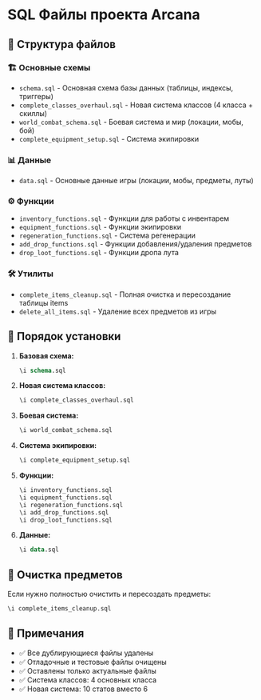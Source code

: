 # SQL Файлы проекта Arcana

## 📁 Структура файлов

### 🏗️ **Основные схемы**
- `schema.sql` - Основная схема базы данных (таблицы, индексы, триггеры)
- `complete_classes_overhaul.sql` - Новая система классов (4 класса + скиллы)
- `world_combat_schema.sql` - Боевая система и мир (локации, мобы, бой)
- `complete_equipment_setup.sql` - Система экипировки

### 📊 **Данные**
- `data.sql` - Основные данные игры (локации, мобы, предметы, луты)

### ⚙️ **Функции**
- `inventory_functions.sql` - Функции для работы с инвентарем
- `equipment_functions.sql` - Функции экипировки
- `regeneration_functions.sql` - Система регенерации
- `add_drop_functions.sql` - Функции добавления/удаления предметов
- `drop_loot_functions.sql` - Функции дропа лута

### 🛠️ **Утилиты**
- `complete_items_cleanup.sql` - Полная очистка и пересоздание таблицы items
- `delete_all_items.sql` - Удаление всех предметов из игры

## 🚀 **Порядок установки**

1. **Базовая схема:**
   ```sql
   \i schema.sql
   ```

2. **Новая система классов:**
   ```sql
   \i complete_classes_overhaul.sql
   ```

3. **Боевая система:**
   ```sql
   \i world_combat_schema.sql
   ```

4. **Система экипировки:**
   ```sql
   \i complete_equipment_setup.sql
   ```

5. **Функции:**
   ```sql
   \i inventory_functions.sql
   \i equipment_functions.sql
   \i regeneration_functions.sql
   \i add_drop_functions.sql
   \i drop_loot_functions.sql
   ```

6. **Данные:**
   ```sql
   \i data.sql
   ```

## 🧹 **Очистка предметов**

Если нужно полностью очистить и пересоздать предметы:
```sql
\i complete_items_cleanup.sql
```

## 📝 **Примечания**

- ✅ Все дублирующиеся файлы удалены
- ✅ Отладочные и тестовые файлы очищены  
- ✅ Оставлены только актуальные файлы
- ✅ Система классов: 4 основных класса
- ✅ Новая система: 10 статов вместо 6
